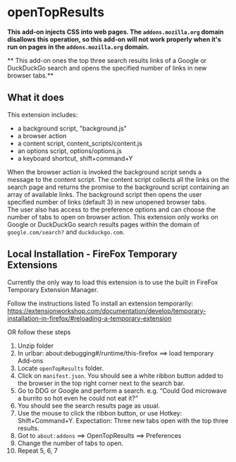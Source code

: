 # openTopResults

**This add-on injects CSS into web pages. The `addons.mozilla.org` domain disallows this operation, so this add-on will not work properly when it's run on pages in the `addons.mozilla.org` domain.**

** This add-on ones the top three search results links of a Google or DuckDuckGo search and opens the specified number of links in new browser tabs.**

## What it does

This extension includes:

* a background script, "background.js"
* a browser action
* a content script, content_scripts/content.js
* an options script, options/options.js
* a keyboard shortcut, shift+command+Y

When the browser action is invoked the background script sends a message to the content script.  The content script collects all the links on the search page and returns the promise to the background script containing an array of available links.  The background script then opens the user specified number of links (default 3) in new unopened browser tabs.  
The user also has access to the preference options and can choose the number of tabs to open on browser action.
This extension only works on Google or DuckDuckGo search results pages within the domain of `google.com/search?` and `duckduckgo.com`.

## Local Installation - FireFox Temporary Extensions

Currently the only way to load this extension is to use the built in FireFox Temporary Extension Manager.

Follow the instructions listed To install an extension temporarily: https://extensionworkshop.com/documentation/develop/temporary-installation-in-firefox/#reloading-a-temporary-extension

OR follow these steps

1. Unzip folder
2. In urlbar: about:debugging#/runtime/this-firefox ==> load temporary Add-ons
3. Locate `openTopResults` folder.
4. Click on `manifest.json`.  You should see a white ribbon button added to the browser in the top right corner next to the search bar.
5. Go to DDG or Google and perform a search. e.g. “Could God microwave a burrito so hot even he could not eat it?”
6. You should see the search results page as usual.
7. Use the mouse to click the ribbon button, or use Hotkey: Shift+Command+Y. 
Expectation: Three new tabs open with the top three results.
8. Got to `about:addons` ==> OpenTopResults ==> Preferences
9. Change the number of tabs to open.
10. Repeat 5, 6, 7

